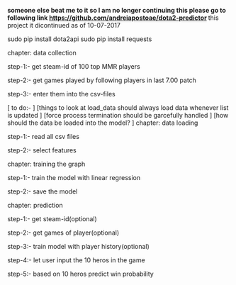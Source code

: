 <b>someone else beat me to it so I am no longer continuing this please go to following link https://github.com/andreiapostoae/dota2-predictor </b>
this project it dicontinued as of 10-07-2017

sudo pip install dota2api
sudo pip install requests

chapter: data collection

step-1:- get steam-id of 100 top MMR players

step-2:- get games played by following players in last 7.00 patch

step-3:- enter them into the csv-files

[ to do:-                                                                      ]
[things to look at load_data should always load data whenever list is updated  ]
[force process termination should be garcefully handled                        ]
[how should the data be loaded into the model?                                 ]
chapter: data loading

step-1:- read all csv files

step-2:- select features

chapter: training the graph

step-1:- train the model with linear regression

step-2:- save the model

chapter: prediction

step-1:- get steam-id(optional)

step-2:- get games of player(optional)

step-3:- train model with player history(optional)

step-4:- let user input the 10 heros in the game

step-5:- based on 10 heros predict win probability
